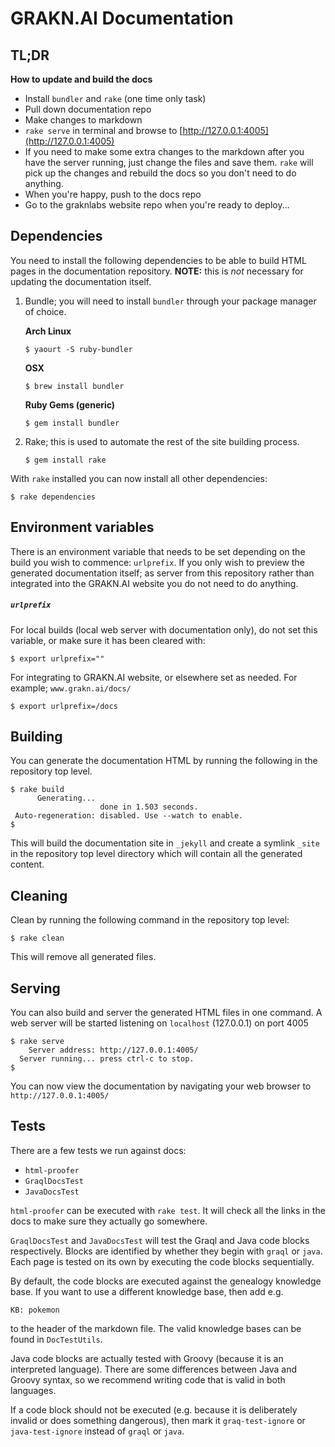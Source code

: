 # GRAKN.AI Documentation

## TL;DR

**How to update and build the docs**

* Install `bundler` and `rake` (one time only task)
* Pull down documentation repo
* Make changes to markdown
* `rake serve` in terminal and browse to [http://127.0.0.1:4005](http://127.0.0.1:4005)
* If you need to make some extra changes to the markdown after you have the server running, just change the files and save them. `rake` will pick up the changes and rebuild the docs so you don't need to do anything.
* When you're happy, push to the docs repo
* Go to the graknlabs website repo when you're ready to deploy...

## Dependencies

You need to install the following dependencies to be able to build HTML pages in the documentation repository. **NOTE:** this is *not* necessary for updating the documentation itself.

1. Bundle; you will need to install `bundler` through your package manager of choice.

    **Arch Linux**
    ```
    $ yaourt -S ruby-bundler
    ```

    **OSX**
    ```
    $ brew install bundler
    ```

    **Ruby Gems (generic)**
    ```
    $ gem install bundler
    ```

2. Rake; this is used to automate the rest of the site building process.
    ```
    $ gem install rake
    ```

With `rake` installed you can now install all other dependencies:
```
$ rake dependencies
```

## Environment variables

There is an environment variable that needs to be set depending on the build you wish to commence: `urlprefix`. If you only wish to preview the generated documentation itself; as server from this repository rather than integrated into the GRAKN.AI website you do not need to do anything.

##### `urlprefix`

For local builds (local web server with documentation only), do not set this variable, or make sure it has been cleared with:
```
$ export urlprefix=""
```

For integrating to GRAKN.AI website, or elsewhere set as needed. For example; `www.grakn.ai/docs/`
```
$ export urlprefix=/docs
```

## Building

You can generate the documentation HTML by running the following in the repository top level.
```
$ rake build
      Generating...
                    done in 1.503 seconds.
 Auto-regeneration: disabled. Use --watch to enable.
$
```

This will build the documentation site in `_jekyll` and create a symlink `_site` in the repository top level directory which will contain all the generated content.

## Cleaning

Clean by running the following command in the repository top level:
```
$ rake clean
```

This will remove all generated files.

## Serving

You can also build and server the generated HTML files in one command. A web
server will be started listening on `localhost` (127.0.0.1) on port 4005

```
$ rake serve
    Server address: http://127.0.0.1:4005/
  Server running... press ctrl-c to stop.
$
```

You can now view the documentation by navigating your web browser to `http://127.0.0.1:4005/`

## Tests

There are a few tests we run against docs:

- `html-proofer`
- `GraqlDocsTest`
- `JavaDocsTest`

`html-proofer` can be executed with `rake test`. It will check all the links in the docs to make sure they actually go
somewhere.

`GraqlDocsTest` and `JavaDocsTest` will test the Graql and Java code blocks respectively. Blocks are identified by
whether they begin with `graql` or `java`. Each page is tested on its own by executing the code blocks sequentially.

By default, the code blocks are executed against the genealogy knowledge base. If you want to use a different knowledge
base, then add e.g.
```
KB: pokemon
```
to the header of the markdown file. The valid knowledge bases can be found in `DocTestUtils`.

Java code blocks are actually tested with Groovy (because it is an interpreted language). There are some differences
between Java and Groovy syntax, so we recommend writing code that is valid in both languages.

If a code block should not be executed (e.g. because it is deliberately invalid or does something dangerous), then mark
it `graq-test-ignore` or `java-test-ignore` instead of `graql` or `java`.
